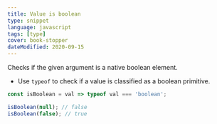 ```yaml
---
title: Value is boolean
type: snippet
language: javascript
tags: [type]
cover: book-stopper
dateModified: 2020-09-15
---
```


Checks if the given argument is a native boolean element.

- Use `typeof` to check if a value is classified as a boolean primitive.

```js
const isBoolean = val => typeof val === 'boolean';
```

```js
isBoolean(null); // false
isBoolean(false); // true
```
